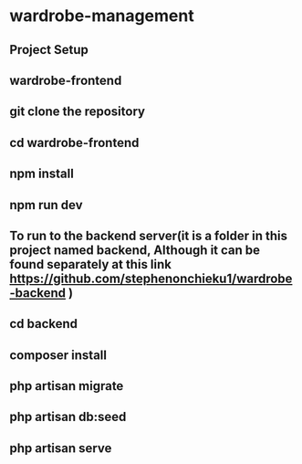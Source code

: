 # wardrobe-management



## Project Setup
## wardrobe-frontend
## git clone the repository 
 ## cd wardrobe-frontend 
   ## npm install 
   ## npm run dev

 ## To run to the backend server(it is  a folder in this project named backend, Although it can be found separately at this link https://github.com/stephenonchieku1/wardrobe-backend )
  ## cd backend 
   ## composer install
   ## php artisan migrate
   ## php artisan db:seed
   ## php artisan serve





